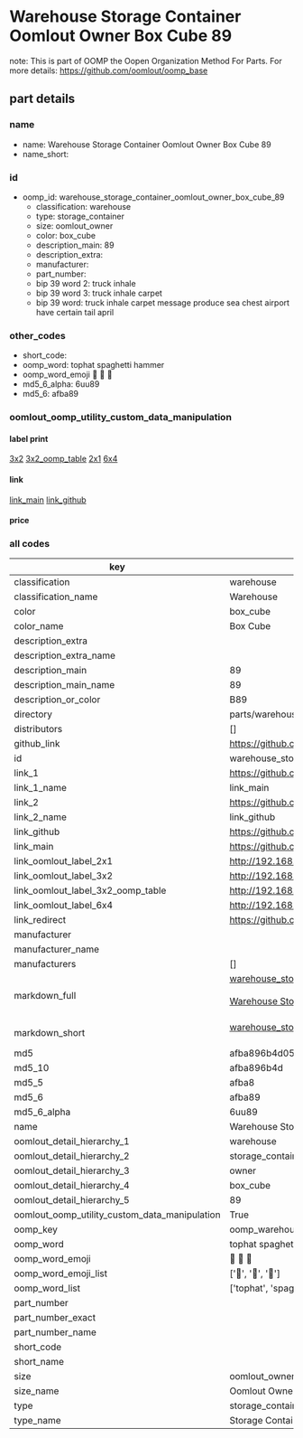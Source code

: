# Warehouse Storage Container Oomlout Owner Box Cube 89  

note: This is part of OOMP the Oopen Organization Method For Parts. For more details: https://github.com/oomlout/oomp_base

##  part details
  







### name
* name: Warehouse Storage Container Oomlout Owner Box Cube 89
* name_short: 
### id
* oomp_id: warehouse_storage_container_oomlout_owner_box_cube_89
  * classification: warehouse
  * type: storage_container
  * size: oomlout_owner
  * color: box_cube
  * description_main: 89
  * description_extra: 
  * manufacturer: 
  * part_number: 
  * bip 39 word 2: truck inhale
  * bip 39 word 3: truck inhale carpet
  * bip 39 word: truck inhale carpet message produce sea chest airport have certain tail april

### other_codes
* short_code: 
* oomp_word: tophat spaghetti hammer
* oomp_word_emoji :tophat: :spaghetti: :hammer:
* md5_6_alpha: 6uu89
* md5_6: afba89






### oomlout_oomp_utility_custom_data_manipulation
#### label print
[3x2](http://192.168.1.245:1112/?label=oomp%206uu89)
[3x2_oomp_table](http://192.168.1.108:1112/?label=oomp%206uu89)
[2x1](http://192.168.1.242:1112/?label=oomp%206uu89)
[6x4](http://192.168.1.55:1112/?label=oomp%206uu89)    

#### link

[link_main](https://github.com/oomlout/oomlout_oomp_version_1_messy/tree/main/parts/warehouse_storage_container_oomlout_owner_box_cube_89) [link_github](https://github.com/oomlout/oomlout_oomp_version_1_messy/tree/main/parts/warehouse_storage_container_oomlout_owner_box_cube_89)                             

#### price







### all codes 
| key | value |  
| --- | --- |  
| classification | warehouse |  
| classification_name | Warehouse |  
| color | box_cube |  
| color_name | Box Cube |  
| description_extra |  |  
| description_extra_name |  |  
| description_main | 89 |  
| description_main_name | 89 |  
| description_or_color | B89 |  
| directory | parts/warehouse_storage_container_oomlout_owner_box_cube_89 |  
| distributors | [] |  
| github_link | https://github.com/oomlout/oomlout_oomp_part_src/tree/main/parts/warehouse_storage_container_oomlout_owner_box_cube_89 |  
| id | warehouse_storage_container_oomlout_owner_box_cube_89 |  
| link_1 | https://github.com/oomlout/oomlout_oomp_version_1_messy/tree/main/parts/warehouse_storage_container_oomlout_owner_box_cube_89 |  
| link_1_name | link_main |  
| link_2 | https://github.com/oomlout/oomlout_oomp_version_1_messy/tree/main/parts/warehouse_storage_container_oomlout_owner_box_cube_89 |  
| link_2_name | link_github |  
| link_github | https://github.com/oomlout/oomlout_oomp_version_1_messy/tree/main/parts/warehouse_storage_container_oomlout_owner_box_cube_89 |  
| link_main | https://github.com/oomlout/oomlout_oomp_version_1_messy/tree/main/parts/warehouse_storage_container_oomlout_owner_box_cube_89 |  
| link_oomlout_label_2x1 | http://192.168.1.242:1112/?label=oomp%206uu89 |  
| link_oomlout_label_3x2 | http://192.168.1.245:1112/?label=oomp%206uu89 |  
| link_oomlout_label_3x2_oomp_table | http://192.168.1.108:1112/?label=oomp%206uu89 |  
| link_oomlout_label_6x4 | http://192.168.1.55:1112/?label=oomp%206uu89 |  
| link_redirect | https://github.com/oomlout/oomlout_oomp_version_1_messy/tree/main/parts/warehouse_storage_container_oomlout_owner_box_cube_89 |  
| manufacturer |  |  
| manufacturer_name |  |  
| manufacturers | [] |  
| markdown_full | [warehouse_storage_container_oomlout_owner_box_cube_89](none)<br>[](none)<br>[Warehouse Storage Container Oomlout Owner Box Cube 89](none)<br><br> |  
| markdown_short | [warehouse_storage_container_oomlout_owner_box_cube_89](none)<br><br> |  
| md5 | afba896b4d0584f307d5d8be459cef49 |  
| md5_10 | afba896b4d |  
| md5_5 | afba8 |  
| md5_6 | afba89 |  
| md5_6_alpha | 6uu89 |  
| name | Warehouse Storage Container Oomlout Owner Box Cube 89 |  
| oomlout_detail_hierarchy_1 | warehouse |  
| oomlout_detail_hierarchy_2 | storage_container |  
| oomlout_detail_hierarchy_3 | owner |  
| oomlout_detail_hierarchy_4 | box_cube |  
| oomlout_detail_hierarchy_5 | 89 |  
| oomlout_oomp_utility_custom_data_manipulation | True |  
| oomp_key | oomp_warehouse_storage_container_oomlout_owner_box_cube_89 |  
| oomp_word | tophat spaghetti hammer |  
| oomp_word_emoji | :tophat: :spaghetti: :hammer: |  
| oomp_word_emoji_list | [':tophat:', ':spaghetti:', ':hammer:'] |  
| oomp_word_list | ['tophat', 'spaghetti', 'hammer'] |  
| part_number |  |  
| part_number_exact |  |  
| part_number_name |  |  
| short_code |  |  
| short_name |  |  
| size | oomlout_owner |  
| size_name | Oomlout Owner |  
| type | storage_container |  
| type_name | Storage Container |  
